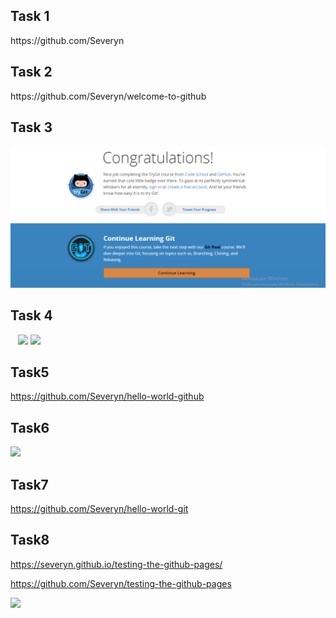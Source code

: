 <h2>Task 1 </h2>
    https://github.com/Severyn

<h2>Task 2 </h2>
    https://github.com/Severyn/welcome-to-github

<h2>Task 3</h2>

![](https://github.com/Severyn/VCS-git-github-/blob/master/515.PNG?raw=true)
    <h2>Task 4</h2>
    <img src="https://lh3.googleusercontent.com/ObgQeQYgbLOCwgwBogLXy2vFmH0aUaPIgtlfb4_e2V0bxeX_9IwpZdfHZCBmQG1ZmlIzsDdKUTlYzhY=w1366-h638-rw">
    <img src="https://lh6.googleusercontent.com/c1h_VI6L8lTAkZOqma_xNxkMuwvH_brHVZ7JU9Gmi7IVOnPHEua1HEP-Ot_w9gPri-BG4JZ3OIHAyv0=w1366-h638-rw">

<h2>Task5</h2>
<a href="https://github.com/Severyn/hello-world-github">https://github.com/Severyn/hello-world-github</a>

<h2>Task6</h2>

<img src="https://lh4.googleusercontent.com/B3ZhwMknza_Ft2J2180h-pwLR04tNLRHGOhL3r9Zf38IT4BrjiH4vOZ_xI3hZcKGRnJBaHQxE0lIJA4=w1366-h638-rw">

<h2>Task7</h2>
<a href="https://github.com/Severyn/hello-world-git">https://github.com/Severyn/hello-world-git</a>

<h2>Task8</h2>
<a href="https://severyn.github.io/testing-the-github-pages/">https://severyn.github.io/testing-the-github-pages/</a>
<p>
<a href="https://github.com/Severyn/testing-the-github-pages">https://github.com/Severyn/testing-the-github-pages</a></p>
<img src="https://lh6.googleusercontent.com/HA2Ti8EbkBHn_fJO7qEhWazzjmEOHmi3ZiG3t-1E9NH_zvzrf7g7Mlwkt4TeIl1bs3pOuN8DXthFzTY=w1366-h638-rw">
